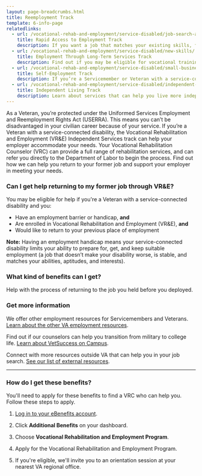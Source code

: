 ```yaml
---
layout: page-breadcrumbs.html
title: Reemployment Track
template: 6-info-page
relatedlinks:
  - url: /vocational-rehab-and-employment/service-disabled/job-search-and-counseling/
    title: Rapid Access to Employment Track
    description: If you want a job that matches your existing skills, find out if you can get employment counseling and job-search support.
  - url: /vocational-rehab-and-employment/service-disabled/new-skills/
    title: Employment Through Long-Term Services Track
    description: Find out if you may be eligible for vocational training to help you develop new job skills.
  - url: /vocational-rehab-and-employment/service-disabled/small-business-training/
    title: Self-Employment Track
    description: If you’re a Servicemember or Veteran with a service-connected disability, find out how we can help you start your own business.
  - url: /vocational-rehab-and-employment/service-disabled/independent-living/
    title: Independent Living Track
    description: Learn about services that can help you live more independently with your service-connected disability.
---
```


<div class="va-introtext">

As a Veteran, you’re protected under the Uniformed Services Employment and Reemployment Rights Act (USERRA). This means you can’t be disadvantaged in your civilian career because of your service. If you’re a Veteran with a service-connected disability, the Vocational Rehabilitation and Employment (VR&E) Independent Services track can help your employer accommodate your needs. Your Vocational Rehabilitation Counselor (VRC) can provide a full range of rehabilitation services, and can refer you directly to the Department of Labor to begin the process. Find out how we can help you return to your former job and support your employer in meeting your needs.

</div>

<div class="feature" markdown="1">

### Can I get help returning to my former job through VR&amp;E?

You may be eligible for help if you're a Veteran with a service-connected disability and you:

- Have an employment barrier or handicap, **and**
- Are enrolled in Vocational Rehabilitation and Employment (VR&amp;E), **and**
- Would like to return to your previous place of employment

**Note:** Having an employment handicap means your service-connected disability limits your ability to  prepare for, get, and keep suitable employment (a job that doesn’t make your disability worse, is stable, and matches your abilities, aptitudes, and interests).

</div>

### What kind of benefits can I get?

Help with the process of returning to the job you held before you deployed.

### Get more information

We offer other employment resources for Servicemembers and Veterans. [Learn about the other VA employment resources](/employment/job-seekers/employment-support/).

Find out if our counselors can help you transition from military to college life. [Learn about VetSuccess on Campus](/vocational-rehab-and-employment/vetsuccess/). 

Connect with more resources outside VA that can help you in your job search. [See our list of external resources](/vocational-rehab-and-employment/external-resources/).

<hr>

### How do I get these benefits?

You'll need to apply for these benefits to find a VRC who can help you. Follow these steps to apply.

<ol class="process">

<li class="process-step list-one">

[Log in to your eBenefits account](https://www.ebenefits.va.gov/ebenefits/homepage).

</li>

<li class="process-step list-two">

Click **Additional Benefits** on your dashboard.

</li>

<li class="process-step list-three">

Choose **Vocational Rehabilitation and Employment Program**.

</li>

<li class="process-step list-four">

Apply for the Vocational Rehabilitation and Employment Program. 

</li>

<li class="process-step list-five">

If you're eligible, we'll invite you to an orientation session at your nearest VA regional office.

</li>
</ol>

